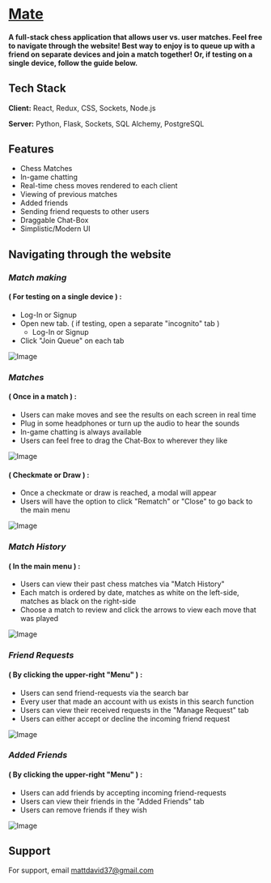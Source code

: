 
# [Mate](https://mate-project.onrender.com)

#### A full-stack chess application that allows user vs. user matches. Feel free to navigate through the website! Best way to enjoy is to queue up with a friend on separate devices and join a match together! Or, if testing on a single device, follow the guide below.

## Tech Stack

**Client:** React, Redux, CSS, Sockets, Node.js

**Server:** Python, Flask, Sockets, SQL Alchemy, PostgreSQL



## Features
- Chess Matches
- In-game chatting
- Real-time chess moves rendered to each client
- Viewing of previous matches
- Added friends
- Sending friend requests to other users
- Draggable Chat-Box
- Simplistic/Modern UI

## Navigating through the website

### *Match making*
#### ( For testing on a single device ) : 
- Log-In or Signup     
- Open new tab. ( if testing, open a separate "incognito" tab )
    - Log-In or Signup
- Click "Join Queue" on each tab    

![Image](https://cdn.discordapp.com/attachments/1016893880307814430/1138260467375149168/image.png)



### *Matches*
#### ( Once in a match ) : 
- Users can make moves and see the results on each screen in real time
- Plug in some headphones or turn up the audio to hear the sounds
- In-game chatting is always available
- Users can feel free to drag the Chat-Box to wherever they like 

![Image](https://cdn.discordapp.com/attachments/1016893880307814430/1138255318741155950/image.png)

#### ( Checkmate or Draw ) : 
- Once a checkmate or draw is reached, a modal will appear
- Users will have the option to click "Rematch" or "Close" to go back to the main menu

![Image](https://media.discordapp.net/attachments/1016893880307814430/1138260568898289795/image.png)


### *Match History*
#### ( In the main menu ) : 
- Users can view their past chess matches via "Match History"
- Each match is ordered by date, matches as white on the left-side, matches as black on the right-side
- Choose a match to review and click the arrows to view each move that was played

![Image](https://media.discordapp.net/attachments/1016893880307814430/1138261208626106368/image.png)


### *Friend Requests*
#### ( By clicking the upper-right "Menu" ) : 
- Users can send friend-requests via the search bar
- Every user that made an account with us exists in this search function
- Users can view their received requests in the "Manage Request" tab
- Users can either accept or decline the incoming friend request

![Image](https://cdn.discordapp.com/attachments/1016893880307814430/1138261843547267172/image.png)


### *Added Friends*
#### ( By clicking the upper-right "Menu" ) : 
- Users can add friends by accepting incoming friend-requests
- Users can view their friends in the "Added Friends" tab
- Users can remove friends if they wish

![Image](https://cdn.discordapp.com/attachments/1016893880307814430/1138262082089922660/image.png)
## Support

For support, email mattdavid37@gmail.com
